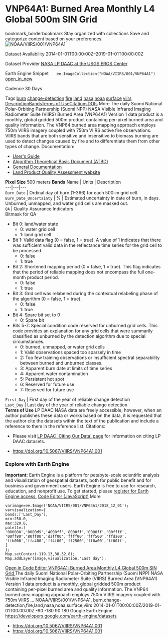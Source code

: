  
#  VNP64A1: Burned Area Monthly L4 Global 500m SIN Grid 
bookmark_borderbookmark Stay organized with collections  Save and categorize content based on your preferences.
![NOAA/VIIRS/001/VNP64A1](https://developers.google.com/earth-engine/datasets/images/NOAA/NOAA_VIIRS_001_VNP64A1_sample.png) 

Dataset Availability
    2014-01-01T00:00:00Z–2019-01-01T00:00:00Z 

Dataset Provider
     [ NASA LP DAAC at the USGS EROS Center ](https://doi.org/10.5067/VIIRS/VNP64A1.001) 

Earth Engine Snippet
     `    ee.ImageCollection("NOAA/VIIRS/001/VNP64A1")   ` [ open_in_new ](https://code.earthengine.google.com/?scriptPath=Examples:Datasets/NOAA/NOAA_VIIRS_001_VNP64A1) 

Cadence
    30 Days 

Tags
     [burn](https://developers.google.com/earth-engine/datasets/tags/burn) [change-detection](https://developers.google.com/earth-engine/datasets/tags/change-detection) [fire](https://developers.google.com/earth-engine/datasets/tags/fire) [land](https://developers.google.com/earth-engine/datasets/tags/land) [nasa](https://developers.google.com/earth-engine/datasets/tags/nasa) [noaa](https://developers.google.com/earth-engine/datasets/tags/noaa) [surface](https://developers.google.com/earth-engine/datasets/tags/surface) [viirs](https://developers.google.com/earth-engine/datasets/tags/viirs)
[Description](https://developers.google.com/earth-engine/datasets/catalog/NOAA_VIIRS_001_VNP64A1#description)[Bands](https://developers.google.com/earth-engine/datasets/catalog/NOAA_VIIRS_001_VNP64A1#bands)[Terms of Use](https://developers.google.com/earth-engine/datasets/catalog/NOAA_VIIRS_001_VNP64A1#terms-of-use)[Citations](https://developers.google.com/earth-engine/datasets/catalog/NOAA_VIIRS_001_VNP64A1#citations)[DOIs](https://developers.google.com/earth-engine/datasets/catalog/NOAA_VIIRS_001_VNP64A1#dois) More
The daily Suomi National Polar-Orbiting Partnership (Suomi NPP) NASA Visible Infrared Imaging Radiometer Suite (VIIRS) Burned Area (VNP64A1) Version 1 data product is a monthly, global gridded 500m product containing per-pixel burned area and quality information. The VNP64 burned area mapping approach employs 750m VIIRS imagery coupled with 750m VIIRS active fire observations.
VIIRS bands that are both sensitive and insensitive to biomass burning are used to detect changes caused by fire and to differentiate them from other types of change.
Documentation:
  * [User's Guide](https://lpdaac.usgs.gov/documents/1330/VNP64A1_User_Guide_V1.pdf)
  * [Algorithm Theoretical Basis Document (ATBD)](https://lpdaac.usgs.gov/documents/572/VNP64A1_ATBD_V1.pdf)
  * [General Documentation](https://lpdaac.usgs.gov/products/vnp64a1v001/)
  * [Land Product Quality Assessment website](https://landweb.modaps.eosdis.nasa.gov/browse?sensor=VIIRS&sat=SNPP)


**Pixel Size** 500 meters 
**Bands**
Name | Units | Description  
---|---|---  
`Burn_Date` | Ordinal day of burn (1-366) for each 500-m grid cell.  
`Burn_Date_Uncertainty` | % | Estimated uncertainty in date of burn, in days. Unburned, unmapped, and water grid cells are masked out.  
`QA` | Quality Assurance Indicators  
Bitmask for QA
  * Bit 0: land/water state 
    * 0: water grid cell
    * 1: land grid cell
  * Bit 1: Valid data flag (0 = false, 1 = true). A value of 1 indicates that there was sufficient valid data in the reflectance time series for the grid cell to be processed. 
    * 0: false
    * 1: true
  * Bit 2: Shortened mapping period (0 = false, 1 = true). This flag indicates that the period of reliable mapping does not encompass the full one-month product period. 
    * 0: false
    * 1: true
  * Bit 3: Grid cell was relabeled during the contextual relabeling phase of the algorithm (0 = false, 1 = true). 
    * 0: false
    * 1: true
  * Bit 4: Spare bit set to 0 
    * 0: Spare bit
  * Bits 5-7: Special condition code reserved for unburned grid cells. This code provides an explanation for any grid cells that were summarily classified as unburned by the detection algorithm due to special circumstances. 
    * 0: burned, unmapped, or water grid cells
    * 1: Valid observations spaced too sparsely in time
    * 2: Too few training observations or insufficient spectral separability between burned and unburned classes.
    * 3: Apparent burn date at limits of time series
    * 4: Apparent water contamination
    * 5: Persistent hot spot
    * 6: Reserved for future use
    * 7: Reserved for future use

  
`First_Day` | First day of the year of reliable change detection  
`Last_Day` | Last day of the year of reliable change detection  
**Terms of Use**
LP DAAC NASA data are freely accessible; however, when an author publishes these data or works based on the data, it is requested that the author cite the datasets within the text of the publication and include a reference to them in the reference list.
Citations:
  * Please visit [LP DAAC 'Citing Our Data' page](https://lpdaac.usgs.gov/citing_our_data) for information on citing LP DAAC datasets.


  * [ https://doi.org/10.5067/VIIRS/VNP64A1.001 ](https://doi.org/10.5067/VIIRS/VNP64A1.001)


### Explore with Earth Engine
**Important:** Earth Engine is a platform for petabyte-scale scientific analysis and visualization of geospatial datasets, both for public benefit and for business and government users. Earth Engine is free to use for research, education, and nonprofit use. To get started, please [register for Earth Engine access.](https://console.cloud.google.com/earth-engine)
[Code Editor (JavaScript)](https://developers.google.com/earth-engine/datasets/catalog/NOAA_VIIRS_001_VNP64A1#code-editor-javascript-sample) More
```
varimage=ee.Image('NOAA/VIIRS/001/VNP64A1/2018_12_01');
varvisualization={
bands:['Last_Day'],
min:250.0,
max:320.0,
palette:[
'000080','0000d9','4000ff','8000ff','0080ff','00ffff',
'00ff80','80ff00','daff00','ffff00','fff500','ffda00',
'ffb000','ffa400','ff4f00','ff2500','ff0a00','ff00ff',
]
};
Map.setCenter(-119.13,38.32,8);
Map.addLayer(image,visualization,'Last day');
```
[ Open in Code Editor ](https://code.earthengine.google.com/?scriptPath=Examples:Datasets/NOAA/NOAA_VIIRS_001_VNP64A1)
[ VNP64A1: Burned Area Monthly L4 Global 500m SIN Grid ](https://developers.google.com/earth-engine/datasets/catalog/NOAA_VIIRS_001_VNP64A1)
The daily Suomi National Polar-Orbiting Partnership (Suomi NPP) NASA Visible Infrared Imaging Radiometer Suite (VIIRS) Burned Area (VNP64A1) Version 1 data product is a monthly, global gridded 500m product containing per-pixel burned area and quality information. The VNP64 burned area mapping approach employs 750m VIIRS imagery coupled with 750m VIIRS …
NOAA/VIIRS/001/VNP64A1, burn,change-detection,fire,land,nasa,noaa,surface,viirs 
2014-01-01T00:00:00Z/2019-01-01T00:00:00Z
-90 -180 90 180 
Google Earth Engine
https://developers.google.com/earth-engine/datasets
  * [ https://doi.org/10.5067/VIIRS/VNP64A1.001 ](https://doi.org/https://doi.org/10.5067/VIIRS/VNP64A1.001)
  * [ https://doi.org/10.5067/VIIRS/VNP64A1.001 ](https://doi.org/https://developers.google.com/earth-engine/datasets/catalog/NOAA_VIIRS_001_VNP64A1)


